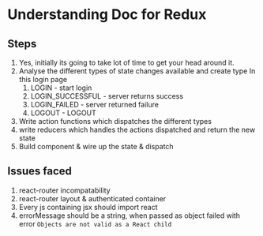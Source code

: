 # Understanding Doc for Redux

## Steps
1. Yes, initially its going to take lot of time to get your head around it.
2. Analyse the different types of state changes available and create type In this login page
    1. LOGIN - start login
    2. LOGIN_SUCCESSFUL - server returns success
    3. LOGIN_FAILED - server returned failure
    4. LOGOUT - LOGOUT  
3. Write action functions which dispatches the different types
4. write reducers which handles the actions dispatched and return the new state 
5. Build component & wire up the state & dispatch 

## Issues faced
1. react-router incompatability
2. react-router layout & authenticated container
3. Every js containing jsx should import react
4. errorMessage should be a string, when passed as object failed with error `Objects are not valid as a React child `
